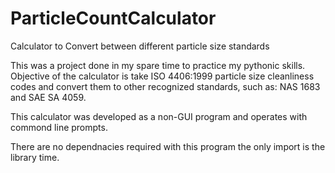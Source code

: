# ParticleCountCalculator
Calculator to Convert between different particle size standards

This was a project done in my spare time to practice my pythonic skills. Objective of the calculator is take ISO 4406:1999 particle size cleanliness codes and convert them to other recognized standards, such as: NAS 1683 and SAE SA 4059.

This calculator was developed as a non-GUI program and operates with commond line prompts. 

There are no dependnacies required with this program the only import is the library time. 
